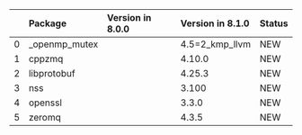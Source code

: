 <!-- markdown-link-check-disable -->

|    | Package       | Version in 8.0.0   | Version in 8.1.0   | Status   |
|---:|:--------------|:-------------------|:-------------------|:---------|
|  0 | _openmp_mutex |                    | 4.5=2_kmp_llvm     | NEW      |
|  1 | cppzmq        |                    | 4.10.0             | NEW      |
|  2 | libprotobuf   |                    | 4.25.3             | NEW      |
|  3 | nss           |                    | 3.100              | NEW      |
|  4 | openssl       |                    | 3.3.0              | NEW      |
|  5 | zeromq        |                    | 4.3.5              | NEW      |